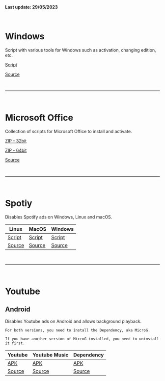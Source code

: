 **Last update: 29/05/2023**

&nbsp;

# Windows

Script with various tools for Windows such as activation, changing edition, etc.

[Script](https://anfreire.github.io/Repository/Windows/Windows_Tools.bat)

[Source](https://github.com/massgravel/Microsoft-Activation-Scripts)

&nbsp;

---

&nbsp;

# Microsoft Office

Collection of scripts for Microsoft Office to install and activate.

[ZIP - 32bit](https://anfreire.github.io/Repository/Office/32bit/Office_32.zip)

[ZIP - 64bit](https://anfreire.github.io/Repository/Office/64bit/Office_64.zip)

[Source](https://github.com/aesticode/microsoft-office-2021)

&nbsp;

---

&nbsp;

# Spotiy

Disables Spotify ads on Windows, Linux and macOS.

|Linux|MacOS|Windows|
|---|---|---|
|[Script](https://anfreire.github.io/Repository/Spotify/Linux/Spotify_Linux.sh)|[Script](https://anfreire.github.io/Repository/Spotify/macOS/Spotify_Mac.sh)|[Script](https://anfreire.github.io/Repository/Spotify/Windows/Spotify_Windows.bat)|
|[Source](https://github.com/SpotX-CLI/SpotX-Linux)|[Source](https://github.com/SpotX-CLI/SpotX-Mac)|[Source](https://github.com/mrpond/BlockTheSpot)|

&nbsp;

---

&nbsp;

# Youtube

## Android

Disables Youtube ads on Android and allows background playback.

```
For both versions, you need to install the Dependency, aka MicroG.

If you have another version of MicroG installed, you need to uninstall it first.
```

|Youtube|Youtube Music|Dependency|
|---|---|---|
|[APK](https://github.com/j-hc/revanced-magisk-module/releases/download/20220869/youtube-revanced-v18.19.35-all.apk)|[APK](https://github.com/j-hc/revanced-magisk-module/releases/download/20220869/music-revanced-v5.39.52-arm64-v8a.apk)|[APK](https://github.com/TeamVanced/VancedMicroG/releases/download/v0.2.24.220220-220220001/microg.apk)|
|[Source](https://github.com/j-hc/revanced-magisk-module)|[Source](https://github.com/j-hc/revanced-magisk-module)|[Source](https://github.com/TeamVanced/VancedMicroG)|